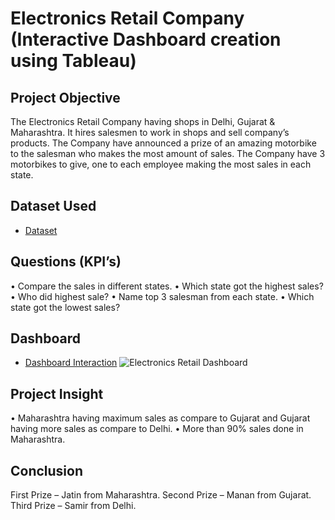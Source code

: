 # Electronics Retail Company (Interactive Dashboard creation using Tableau)
## Project Objective
The Electronics Retail Company having shops in Delhi, Gujarat & Maharashtra. It hires salesmen to work in shops and sell company’s products. The Company have announced a prize of an amazing motorbike to the salesman who makes the most amount of sales.
The Company have 3 motorbikes to give, one to each employee making the most sales in each state.

## Dataset Used
- <a href ="https://github.com/ArchanaHatkar/Data-Analysis-Dashboard/blob/main/Electronics%20Retail.xlsx">Dataset</a>

## Questions (KPI’s)
•	Compare the sales in different states.
•	Which state got the highest sales?
•	Who did highest sale?
•	Name top 3 salesman from each state.
•	Which state got the lowest sales?

## Dashboard
- <a href = "https://github.com/ArchanaHatkar/Data-Analysis-Dashboard/blob/main/Electronics%20Retail%20Dashboard.png">Dashboard Interaction</a>
![Electronics Retail Dashboard](https://github.com/user-attachments/assets/b65a3c97-0c5e-42b2-a4b0-e137b4820f75)

## Project Insight
•	Maharashtra having maximum sales as compare to Gujarat and Gujarat having more sales as compare to Delhi.
•	More than 90% sales done in Maharashtra.

## Conclusion
First Prize – Jatin from Maharashtra.
Second Prize – Manan from Gujarat.
Third Prize – Samir from Delhi. 




